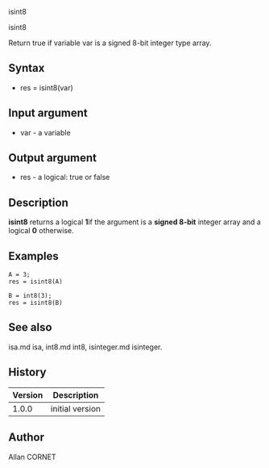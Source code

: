 



isint8


isint8

Return true if variable var is a signed 8-bit integer type array.

## Syntax

- res = isint8(var)

## Input argument

 - var - a variable

## Output argument

 - res - a logical: true or false

## Description

<b>isint8</b> returns a logical <b>1</b>if the argument is a <b>signed 8-bit</b> integer array and a logical <b>0</b> otherwise.

## Examples

```Nelson
A = 3;
res = isint8(A)
```
```Nelson
B = int8(3);
res = isint8(B)
```

## See also

isa.md isa, int8.md int8, isinteger.md isinteger.
## History

|Version|Description|
|------|------|
|1.0.0|initial version|


## Author

Allan CORNET




